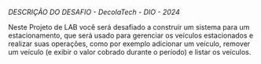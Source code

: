 *DESCRIÇÃO DO DESAFIO - DecolaTech - DIO - 2024*

Neste Projeto de LAB você será desafiado a construir um sistema para um estacionamento, que será usado para gerenciar os 
veículos estacionados e realizar suas operações, como por exemplo adicionar um veículo, remover um veículo (e exibir o valor 
cobrado durante o período) e listar os veículos.
